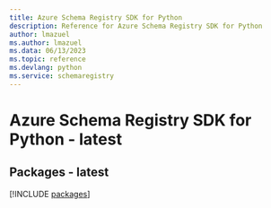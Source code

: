 ```yaml
---
title: Azure Schema Registry SDK for Python
description: Reference for Azure Schema Registry SDK for Python
author: lmazuel
ms.author: lmazuel
ms.data: 06/13/2023
ms.topic: reference
ms.devlang: python
ms.service: schemaregistry
---
```

# Azure Schema Registry SDK for Python - latest
## Packages - latest
[!INCLUDE [packages](schema-registry-index.md)]